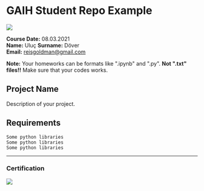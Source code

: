 # GAIH Student Repo Example
![](img/newlogo.png)

**Course Date:** 08.03.2021  
**Name:** Uluç
**Surname:** Döver  
**Email:** reisgoldman@gmail.com 

**Note:** Your homeworks can be formats like ".ipynb" and ".py". **Not ".txt" files!!** Make sure that your codes works.  

## Project Name
Description of your project.

## Requirements
```
Some python libraries
Some python libraries
Some python libraries
```
---

### Certification
![](img/TopLearnerCertificate.png)

